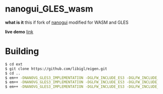 # nanogui_GLES_wasm
**what is it** this if fork of [nanogui](https://github.com/wjakob/nanogui) modified for WASM and GLES

**live demo** [link](https://danilw.github.io/GLSL-howto/nanogui/nanogui.html)

# Building

```sh
$ cd ext
$ git clone https://github.com/libigl/eigen.git
$ cd ..
$ em++ -DNANOVG_GLES3_IMPLEMENTATION -DGLFW_INCLUDE_ES3 -DGLFW_INCLUDE_GLEXT -DNANOGUI_LINUX -Iext/nanovg/ ext/nanovg.c --std=c++11 -O3 -lGL -lGLU -lm -lGLEW -s USE_GLFW=3 -s FULL_ES3=1 -s USE_WEBGL2=1 -o nanovg.bc
$ em++ -DNANOVG_GLES3_IMPLEMENTATION -DGLFW_INCLUDE_ES3 -DGLFW_INCLUDE_GLEXT -DNANOGUI_LINUX -Iinclude/ -Iext/nanovg/ -Iext/eigen/ button.cpp checkbox.cpp colorpicker.cpp colorwheel.cpp combobox.cpp common.cpp glcanvas.cpp glutil.cpp graph.cpp imagepanel.cpp imageview.cpp label.cpp layout.cpp messagedialog.cpp popup.cpp popupbutton.cpp progressbar.cpp screen.cpp serializer.cpp slider.cpp stackedwidget.cpp tabheader.cpp tabwidget.cpp textbox.cpp theme.cpp vscrollpanel.cpp widget.cpp window.cpp nanogui_resources.cpp nanovg.bc --std=c++11 -O3 -lGL -lGLU -lm -lGLEW -s USE_GLFW=3 -s FULL_ES3=1 -s USE_WEBGL2=1 -s WASM=1 -o nanogui.bc
$ em++ -DNANOVG_GLES3_IMPLEMENTATION -DGLFW_INCLUDE_ES3 -DGLFW_INCLUDE_GLEXT -DNANOGUI_LINUX -Iinclude/ -Iext/nanovg/ -Iext/eigen/ nanogui.bc example1.cpp --std=c++11 -O3 -lGL -lGLU -lm -lGLEW -s USE_GLFW=3 -s FULL_ES3=1 -s USE_WEBGL2=1 -s WASM=1 -o build/nanogui.html --preload-file ./icons
```
